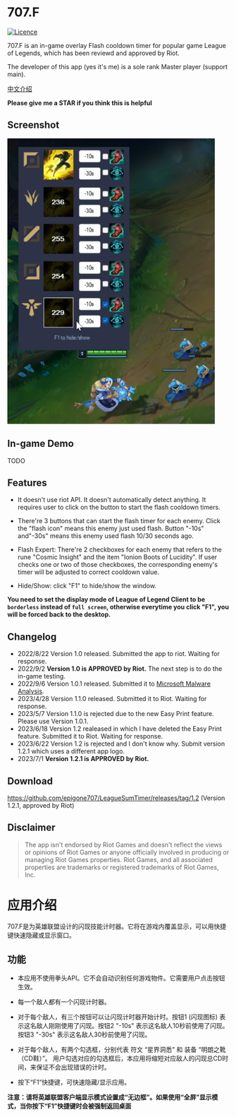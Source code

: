 # 707.F
[![Licence](https://img.shields.io/github/license/Ileriayo/markdown-badges?style=for-the-badge)](./LICENSE)


707.F is an in-game overlay Flash cooldown timer for popular game League of Legends, which has been reviewd and approved by Riot.

The developer of this app (yes it's me) is a sole rank Master player (support main).

[中文介绍](#应用介绍)

**Please give me a STAR if you think this is helpful**

## Screenshot
![DEMO!](assets/demo.png "DEMO")

## In-game Demo

TODO

## Features 

- It doesn't use riot API. It doesn't automatically detect anything. It requires user to click on the button to start the flash cooldown timers. 

- There're 3 buttons that can start the flash timer for each enemy. Click the "flash icon" means this enemy just used flash. Button "-10s" and"-30s" means this enemy used flash 10/30 seconds ago. 

- Flash Expert: There're 2 checkboxes for each enemy that refers to the rune "Cosmic Insight" and the item "Ionion Boots of Lucidity". If user checks one or two of those checkboxes, the corresponding enemy's timer will be adjusted to correct cooldown value.

- Hide/Show: click "F1" to hide/show the window. 


**You need to set the display mode of League of Legend Client to be `borderless` instead of `full screen`, otherwise everytime you click "F1", you will be forced back to the desktop.**

## Changelog 
- 2022/8/22 
Version 1.0 released. Submitted the app to riot. Waiting for response.
- 2022/9/2
**Version 1.0 is APPROVED by Riot.** The next step is to do the in-game testing.
- 2022/9/6
Version 1.0.1 released. Submitted it to [Microsoft Malware Analysis](https://www.microsoft.com/en-us/wdsi/filesubmission).
- 2023/4/28
Version 1.1.0 released. Submitted it to Riot. Waiting for response.
- 2023/5/7
Version 1.1.0 is rejected due to the new Easy Print feature. Please use Version 1.0.1.
- 2023/6/18
Version 1.2 realeased in which I have deleted the Easy Print feature. Submitted it to Riot. Waiting for response.
- 2023/6/22
Version 1.2 is rejected and I don't know why. Submit version 1.2.1 which uses a different app logo.
- 2023/7/1
**Version 1.2.1 is APPROVED by Riot.**

## Download
https://github.com/epigone707/LeagueSumTimer/releases/tag/1.2 (Version 1.2.1, approved by Riot)

## Disclaimer
> The app isn't endorsed by Riot Games and doesn't reflect the views or opinions of Riot Games or anyone officially involved in producing or managing Riot Games properties. Riot Games, and all associated properties are trademarks or registered trademarks of Riot Games, Inc.

# 应用介绍

707.F是为英雄联盟设计的闪现技能计时器。它将在游戏内覆盖显示，可以用快捷键快速隐藏或显示窗口。

## 功能

- 本应用不使用拳头API。它不会自动识别任何游戏物件。它需要用户点击按钮生效。

- 每一个敌人都有一个闪现计时器。

- 对于每个敌人，有三个按钮可以让闪现计时器开始计时。按钮1 (闪现图标) 表示这名敌人刚刚使用了闪现。按钮2 "-10s" 表示这名敌人10秒前使用了闪现。按钮3 "-30s" 表示这名敌人30秒前使用了闪现。

- 对于每个敌人，有两个勾选框，分别代表 符文 “星界洞悉” 和 装备 “明朗之靴（CD鞋）”。 用户勾选对应的勾选框后，本应用将缩短对应敌人的闪现总CD时间，来保证不会出现错误的计时。

- 按下“F1”快捷键，可快速隐藏/显示应用。

**注意：请将英雄联盟客户端显示模式设置成“无边框”。如果使用“全屏”显示模式，当你按下“F1”快捷键时会被强制返回桌面**
